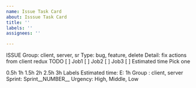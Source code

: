 ```yaml
---
name: Issue Task Card
about: Isssue Task Card
title: ''
labels: ''
assignees: ''

---
```


ISSUE
Group: client, server, sr
Type: bug, feature, delete
Detail: fix actions from client redux
TODO
 [ ] Job1
 [ ] Job2
 [ ] Job3
 [ ] Estimated time
Pick one

0.5h
1h
1.5h
2h
2.5h
3h
Labels
Estimated time: E: 1h
Group : client, server
Sprint: Sprint__NUMBER__
Urgency: High, Middle, Low
